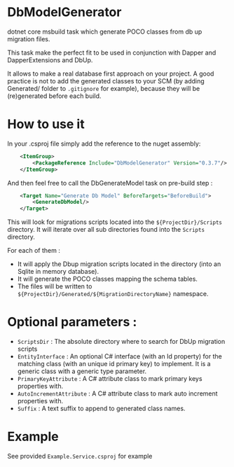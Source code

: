 # DbModelGenerator

dotnet core msbuild task which generate POCO classes from db up migration files.

This task make the perfect fit to be used in conjunction with Dapper and DapperExtensions and DbUp.

It allows to make a real database first approach on your project.
A good practice is not to add the generated classes to your SCM (by adding Generated/ folder to `.gitignore` for example), because they will be (re)generated before each build.

# How to use it

In your .csproj file simply add the reference to the nuget assembly:

```xml
    <ItemGroup>
        <PackageReference Include="DbModelGenerator" Version="0.3.7"/>
    </ItemGroup>
```

And then feel free to call the DbGenerateModel task on pre-build step :

```xml
    <Target Name="Generate Db Model" BeforeTargets="BeforeBuild">
        <GenerateDbModel/>
    </Target>
```

This will look for migrations scripts located into the `${ProjectDir}/Scripts` directory.
It will iterate over all sub directories found into the `Scripts` directory.

For each of them :
- It will apply the Dbup migration scripts located in the directory (into an Sqlite in memory database).
- It will generate the POCO classes mapping the schema tables.
- The files will be written to `${ProjectDir}/Generated/${MigrationDirectoryName}` namespace.

# Optional parameters :

- `ScriptsDir` : The absolute directory where to search for DbUp migration scripts
- `EntityInterface` : An optional C# interface (with an Id property) for the matching class (with an unique id primary key) to implement. It is a generic class with a generic type parameter.
- `PrimaryKeyAttribute` : A C# attribute class to mark primary keys properties with.
- `AutoIncrementAttribute` : A C# attribute class to mark auto increment properties with.
- `Suffix` : A text suffix to append to generated class names.

# Example

See provided `Example.Service.csproj` for example
